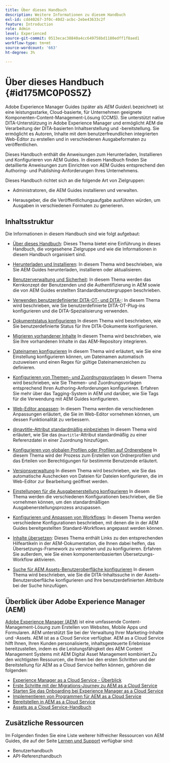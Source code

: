 ```yaml
---
title: Über dieses Handbuch
description: Weitere Informationen zu diesem Handbuch
exl-id: cdd40267-3f0c-40d2-acbc-2ebe43633c2f
feature: Introduction
role: Admin
level: Experienced
source-git-commit: 0513ecac38840a4cc649758bd1180edff1f8aed1
workflow-type: tm+mt
source-wordcount: '663'
ht-degree: 3%

---
```


# Über dieses Handbuch {#id175MC0P0S5Z}

Adobe Experience Manager Guides \(später als *AEM Guides*\ bezeichnet) ist eine leistungsstarke, Cloud-basierte, für Unternehmen geeignete Komponenten-Content-Management-Lösung \(CCMS\). Sie unterstützt native DITA-Unterstützung in Adobe Experience Manager und ermöglicht AEM die Verarbeitung der DITA-basierten Inhaltserstellung und -bereitstellung. Sie ermöglicht es Autoren, Inhalte mit dem benutzerfreundlichen integrierten Web-Editor zu erstellen und in verschiedenen Ausgabeformaten zu veröffentlichen.

Dieses Handbuch enthält die Anweisungen zum Herunterladen, Installieren und Konfigurieren von AEM Guides. In diesem Handbuch finden Sie detaillierte Anweisungen zum Einrichten von AEM Guides entsprechend den Authoring- und Publishing-Anforderungen Ihres Unternehmens.

Dieses Handbuch richtet sich an die folgende Art von Zielgruppen:

- Administratoren, die AEM Guides installieren und verwalten.

- Herausgeber, die die Veröffentlichungsaufgabe ausführen würden, um Ausgaben in verschiedenen Formaten zu generieren.


## Inhaltsstruktur

Die Informationen in diesem Handbuch sind wie folgt aufgebaut:

- [Über dieses Handbuch](#id175MC0P0S5Z): Dieses Thema bietet eine Einführung in dieses Handbuch, die vorgesehene Zielgruppe und wie die Informationen in diesem Handbuch organisiert sind.

- [Herunterladen und Installieren](download-install.md#): In diesem Thema wird beschrieben, wie Sie AEM Guides herunterladen, installieren oder aktualisieren.

- [Benutzerverwaltung und Sicherheit](user-admin-sec.md#): In diesem Thema werden das Kernkonzept der Benutzenden und die Authentifizierung in AEM sowie die von AEM Guides erstellten Standardbenutzergruppen beschrieben.

- [Verwenden benutzerdefinierter DITA-OT- und DITA-](dita-ot-specialization.md#): In diesem Thema wird beschrieben, wie Sie benutzerdefinierte DITA-OT-Plug-ins konfigurieren und die DITA-Spezialisierung verwenden.

- [Dokumentstatus konfigurieren](customize-doc-state.md#) In diesem Thema wird beschrieben, wie Sie benutzerdefinierte Status für Ihre DITA-Dokumente konfigurieren.

- [Migrieren vorhandener Inhalte](migrate-content.md#) In diesem Thema wird beschrieben, wie Sie Ihre vorhandenen Inhalte in das AEM-Repository integrieren.

- [Dateinamen konfigurieren](conf-file-names.md#) In diesem Thema wird erläutert, wie Sie eine Einstellung konfigurieren können, um Dateinamen automatisch zuzuweisen und einen Regex für gültige Dateinamenzeichen zu definieren.

- [Konfigurieren von Themen- und Zuordnungsvorlagen](conf-template-tags.md#) In diesem Thema wird beschrieben, wie Sie Themen- und Zuordnungsvorlagen entsprechend Ihren Authoring-Anforderungen konfigurieren. Erfahren Sie mehr über das Tagging-System in AEM und darüber, wie Sie Tags für die Verwendung mit AEM Guides konfigurieren.

- [Web-Editor anpassen](conf-web-editor.md#): In diesem Thema werden die verschiedenen Anpassungen erläutert, die Sie im Web-Editor vornehmen können, um dessen Funktionalität zu verbessern.

- [@navtitle-Attribut standardmäßig einbeziehen](auto-add-navtitle.md#) In diesem Thema wird erläutert, wie Sie das `@navtitle`-Attribut standardmäßig zu einer Referenzdatei in einer Zuordnung hinzufügen.

- [Konfigurieren von globalen Profilen oder Profilen auf Ordnerebene](conf-folder-level.md#) In diesem Thema wird der Prozess zum Erstellen von Ordnerprofilen und das Erteilen von Berechtigungen für bestimmte Benutzende erläutert.

- [Versionsverwaltung](version-management.md#) In diesem Thema wird beschrieben, wie Sie das automatische Auschecken von Dateien für Dateien konfigurieren, die im Web-Editor zur Bearbeitung geöffnet werden.

- [Einstellungen für die Ausgabenerstellung konfigurieren](conf-output-generation.md#) In diesem Thema werden die verschiedenen Konfigurationen beschrieben, die Sie vornehmen können, um den standardmäßigen Ausgabenerstellungsprozess anzupassen.

- [Konfigurieren und Anpassen von Workflows](customize-workflows.md#): In diesem Thema werden verschiedene Konfigurationen beschrieben, mit denen die in der AEM Guides bereitgestellten Standard-Workflows angepasst werden können.

- [Inhalte übersetzen](translation.md#): Dieses Thema enthält Links zu den entsprechenden Hilfeartikeln in der AEM-Dokumentation, die Ihnen dabei helfen, das Übersetzungs-Framework zu verstehen und zu konfigurieren. Erfahren Sie außerdem, wie Sie einen komponentenbasierten Übersetzungs-Workflow aktivieren.

- [Suche für AEM Assets-Benutzeroberfläche konfigurieren](conf-dita-search.md#) In diesem Thema wird beschrieben, wie Sie die DITA-Inhaltssuche in der Assets-Benutzeroberfläche konfigurieren und Ihre benutzerdefinierten Attribute bei der Suche hinzufügen.


## Überblick über Adobe Experience Manager \(AEM\)

[Adobe Experience Manager \(AEM\)](https://business.adobe.com/de/products/experience-manager/adobe-experience-manager.html) ist eine umfassende Content-Management-Lösung zum Erstellen von Websites, Mobile Apps und Formularen. AEM unterstützt Sie bei der Verwaltung Ihrer Marketing-Inhalte und -Assets. AEM ist as a Cloud Service verfügbar. AEM as a Cloud Service hilft Ihnen, Ihren Kunden personalisierte, inhaltsgesteuerte Erlebnisse bereitzustellen, indem es die Leistungsfähigkeit des AEM Content Management Systems mit AEM Digital Asset Management kombiniert.Zu den wichtigsten Ressourcen, die Ihnen bei den ersten Schritten und der Bereitstellung für AEM as a Cloud Service helfen können, gehören die folgenden:

- [Experience Manager as a Cloud Service - Überblick](https://experienceleague.adobe.com/docs/experience-manager-cloud-service/content/home.html?lang=en)
- [Erste Schritte mit der Migrations-Journey zu AEM as a Cloud Service](https://experienceleague.adobe.com/docs/experience-manager-cloud-service/content/migration-journey/getting-started.html?lang=en)
- [Starten Sie das Onboarding bei Experience Manager as a Cloud Service](https://experienceleague.adobe.com/docs/experience-manager-cloud-service/content/onboarding/home.html?lang=enhttps://experienceleague.adobe.com/docs/experience-manager-cloud-service/moving/home.html?lang=en)
- [Implementieren von Programmen für AEM as a Cloud Service](https://experienceleague.adobe.com/docs/experience-manager-cloud-service/implementing/home.html?lang=de)
- [Bereitstellen in AEM as a Cloud Service](https://experienceleague.adobe.com/docs/experience-manager-cloud-service/content/implementing/deploying/overview.html?lang=de)
- [Assets as a Cloud Service-Handbuch](https://experienceleague.adobe.com/docs/experience-manager-cloud-service/content/assets/home.html?lang=de)

## Zusätzliche Ressourcen

Im Folgenden finden Sie eine Liste weiterer hilfreicher Ressourcen von AEM Guides, die auf der Seite [Lernen und Support](https://helpx.adobe.com/support/xml-documentation-for-experience-manager.html) verfügbar sind:

- Benutzerhandbuch
- API-Referenzhandbuch
